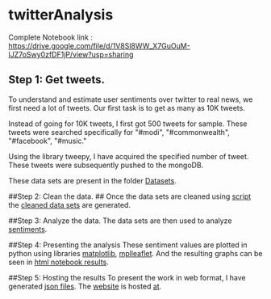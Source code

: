 # twitterAnalysis

Complete Notebook link : https://drive.google.com/file/d/1V8Sl8WW_X7GuOuM-lJZ7oSwy0zfDF1jP/view?usp=sharing


## Step 1: Get tweets. ##

To understand and estimate user sentiments over twitter to real news, we first need a lot of tweets. Our first task is to get as many as 10K tweets. 

Instead of going for 10K tweets, I first got 500 tweets for sample. These tweets were searched specifically for "#modi", "#commonwealth", "#facebook", "#music."

Using the library tweepy, I have acquired the specified number of tweet. These tweets were subsequently pushed to the mongoDB. 

These data sets are present in the folder [Datasets](https://github.com/chyvn/tweetAnalysis/tree/master/DataSets).


##Step 2: Clean the data. ##
Once the data sets are cleaned using [script](https://github.com/chyvn/tweetAnalysis/blob/master/Scripts/cleaning_new.py) the [cleaned data sets](https://github.com/chyvn/tweetAnalysis/tree/master/DataSets) are generated.


##Step 3: Analyze the data.
The data sets are then used to analyze [sentiments](https://github.com/chyvn/tweetAnalysis/blob/master/Scripts/results.py). 

##Step 4: Presenting the analysis
These sentiment values are plotted in python using libraries [matplotlib](https://matplotlib.org/), [mplleaflet](https://github.com/jwass/mplleaflet). And the resulting graphs can be seen in [html notebook results](https://github.com/chyvn/tweetAnalysis/tree/master/Outputs/NotebooksHtml).

##Step 5: Hosting the results
To present the work in web format, I have generated [json files](https://github.com/chyvn/tweetAnalysis/blob/master/Outputs/output.json). The [website]() is hosted [at]().
